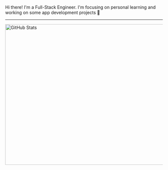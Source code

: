 Hi there! I'm a Full-Stack Engineer. I'm focusing on personal learning and working on some app development projects 🚀

<hr>

<img src="https://github-repository-stats.s3.amazonaws.com/github-stats.svg" width="800" height="450" alt="GitHub Stats">
